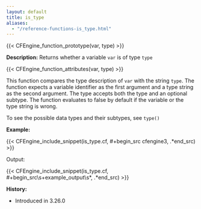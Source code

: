 ```yaml
---
layout: default
title: is_type
aliases:
  - "/reference-functions-is_type.html"
---
```


{{< CFEngine_function_prototype(var, type) >}}

**Description:** Returns whether a variable `var` is of type `type`

{{< CFEngine_function_attributes(var, type) >}}

This function compares the type description of `var` with the string `type`. The function expects a variable identifier as the first argument and a type string as the second argument. The type accepts both the type and an optional subtype. The function evaluates to false by default if the variable or the type string is wrong.

To see the possible data types and their subtypes, see `type()`

**Example:**

{{< CFEngine_include_snippet(is_type.cf, #\+begin_src cfengine3, .*end_src) >}}

Output:

{{< CFEngine_include_snippet(is_type.cf, #\+begin_src\s+example_output\s*, .*end_src) >}}

**History:**

- Introduced in 3.26.0
